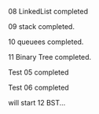 08 LinkedList completed

09 stack completed.

10 queuees completed.

11 Binary Tree completed.


Test 05 completed

Test 06 completed

will start 12 BST...
